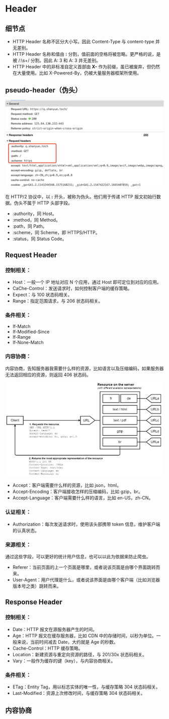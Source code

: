 # Header



## 细节点

- HTTP Header 名称不区分大小写。因此 Content-Type 与 content-type 并无差别。
- HTTP Header 名称和值由 **:** 分割，值前面的空格将被忽略。更严格的说，是被 /:\s+/ 分割。因此 A: 3 和 A:    3 并无差别。
- HTTP Header 中的非标准自定义首部由 **X-** 作为前缀，虽已被废弃，但仍然在大量使用。比如 X-Powered-By，仍被大量服务器框架所使用。



## pseudo-header（伪头）

![img](img/16678933307651.webp)

在 HTTP/2 协议中，以 **:** 开头，被称为伪头。他们用于传递 HTTP 报文初始行数据。伪头不属于 HTTP 头部字段。

- :authority，同 Host。
- :method，同 Method。
- :path，同 Path。
- :scheme，同 Scheme，即 HTTPS/HTTP。
- :status，同 Status Code。



## Request Header

### 控制相关：

- Host：一般一个 IP 地址对应 N 个应用，通过 Host 即可定位到对应的应用。
- CaChe-Control：发送请求时，如何控制客户端的缓存策略。
- Expect：与 100 状态码相关。
- Range：指定范围请求，与 206 状态码相关。

### 条件相关：

- If-Match
- If-Modified-Since
- If-Range
- If-None-Match

### 内容协商：

内容协商，告知服务器我需要什么样的资源，比如语言以及压缩编码，如果服务器无法返回相应的资源，则返回 406 状态码。

![image-20221108163133838](img/image-20221108163133838.png)

- Accept：客户端需要什么样的资源，比如 json，html。
- Accept-Encoding：客户端接收怎样的压缩编码，比如 gzip，br。
- Accept-Language：客户端需要什么样的语言，比如 en-US，zh-CN。

### 认证相关：

- Authorization：每次发送请求时，使用该头部携带 token 信息，维护客户端的认真状态。

### 来源相关：

通过这些字段，可以更好的统计用户信息，也可以以此为依据来防止爬虫。

- Referer：当前页面的上一个页面是哪里，或者说该页面是由哪个界面跳转而来。
- User-Agent：用户代理是什么，或者说该界面是由哪个客户端（比如浏览器版本号之类）跳转而来。



## Response Header

### 控制相关：

- Date：HTTP 报文在源服务器产生的时间。
- Age：HTTP 报文在缓存服务器，比如 CDN 中的存储时间，以秒为单位。一般来说，当前时间减去 Date，大约就是 Age 的秒数。
- Cache-Control：HTTP 缓存策略。
- Location：新建资源与重定向资源的路径，与 201/30x 状态码相关。
- Vary：一般作为缓存的键（key），与内容协商相关。

### 条件相关：

- ETag：Entity Tag，用以标志实体的唯一性，与缓存策略 304 状态码相关。
- Last-Modified：资源上次修改时间，与缓存策略 304 状态码相关。



## 内容协商

